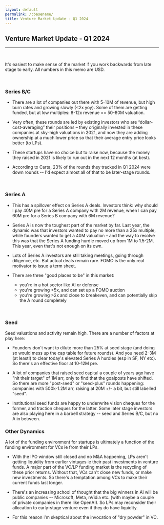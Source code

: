 ```yaml
---
layout: default
permalink: /:basename/
title: Venture Market Update - Q1 2024
---
```


## Venture Market Update - Q1 2024

----

<br/>

It's easiest to make sense of the market if you work backwards from late stage to early.  All numbers in this memo are USD.

<br/>

### Series B/C

* There are a lot of companies out there with 5-10M of revenue, but high burn rates and growing slowly (<2x yoy). Some of them are getting funded, but at low multiples: 8-12x revenue == 50-80M valuation. 

* Very often, these rounds are led by existing investors who are “dollar-cost-averaging” their positions – they originally invested in these companies at sky-high valuations in 2021, and now they are adding ownership at a much lower price so that their average entry price looks better (to LPs).  

* These startups have no choice but to raise now, because the money they raised in 2021 is likely to run out in the next 12 months (at best).

* According to Carta, 23% of the rounds they tracked in Q1 2024 were down rounds -- I'd expect almost all of that to be later-stage rounds.

<br/>

### Series A

* This has a spillover effect on Series A deals.  Investors think: why should I pay 40M pre for a Series A company with 2M revenue, when I can pay 60M pre for a Series B company with 6M revenue? 

* Series A is now the toughest part of the market by far. Last year, the dynamic was that investors wanted to pay no more than a 25x multiple, while founders wanted to get a 40M valuation – and the way to resolve this was that the Series A funding hurdle moved up from 1M to 1.5-2M.  This year, even that's not enough on its own.

* Lots of Series A investors are still taking meetings, going through diligence, etc.  But actual deals remain rare. FOMO is the only real motivator to issue a term sheet.  

* There are three "good places to be" in this market:  
	* you're in a hot sector like AI or defense  
	* you're growing >5x, and can set up a FOMO auction   
	* you're growing >2x and close to breakeven, and can potentially skip the A round completely  

<br/>

### Seed

Seed valuations and activity remain high.  There are a number of factors at play here:

* Founders don't want to dilute more than 25% at seed stage (and doing so would mess up the cap table for future rounds).  And you need 2-3M (at least!) to clear today's elevated Series A hurdles (esp in SF, NY etc).  So there's an effective floor at 10-12M pre.

* A lot of companies that raised seed capital a couple of years ago have "hit their target" of 1M arr, only to find that the goalposts have shifted.  So there are more "post-seed" or "seed-plus" rounds happening: companies with 500k-1.2M arr, raising at 20M +/- a bit, but still labelled "seed".  

* Institutional seed funds are happy to underwrite vision cheques for the former, and traction cheques for the latter.  Some later stage investors are also playing here in a barbell strategy -- seed and Series B/C, but no A in between.



### Other Dynamics

A lot of the funding environment for startups is ultimately a function of the funding environment for VCs ie from their LPs.  

* With the IPO window still closed and no M&A happening, LPs aren't getting liquidity from earlier vintages ie their past investments in venture funds.  A major part of the VC/LP funding market is the recycling of these prior returns.  Without that, VCs can't close new funds, or make new investments.  So there's a temptation among VCs to make their current funds last longer.

* There's an increasing school of thought that the big winners in AI will be public companies -- Microsoft, Meta, nVidia etc.  (with maybe a couple of private companies in there like OpenAI).  So LPs may reconsider their allocation to early-stage venture even if they do have liquidity.

* For this reason I'm skeptical about the invocation of "dry powder" in VC.  




<br/>
<br/>
<br/>
